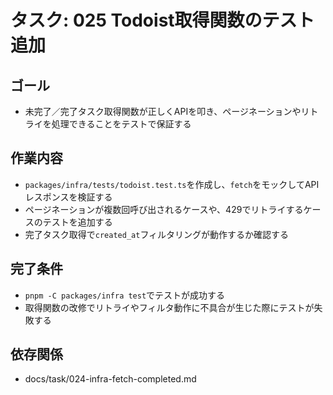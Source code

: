 # タスク: 025 Todoist取得関数のテスト追加

## ゴール

- 未完了／完了タスク取得関数が正しくAPIを叩き、ページネーションやリトライを処理できることをテストで保証する

## 作業内容

- `packages/infra/tests/todoist.test.ts`を作成し、`fetch`をモックしてAPIレスポンスを検証する
- ページネーションが複数回呼び出されるケースや、429でリトライするケースのテストを追加する
- 完了タスク取得で`created_at`フィルタリングが動作するか確認する

## 完了条件

- `pnpm -C packages/infra test`でテストが成功する
- 取得関数の改修でリトライやフィルタ動作に不具合が生じた際にテストが失敗する

## 依存関係

- docs/task/024-infra-fetch-completed.md
